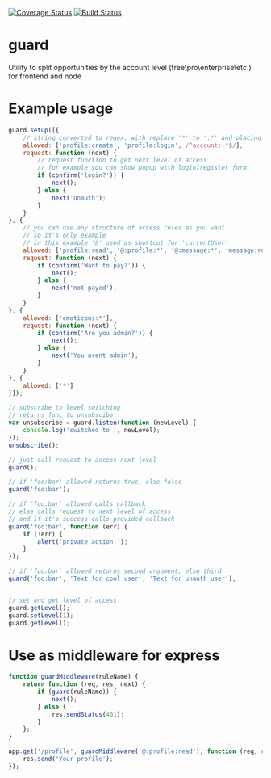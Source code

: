 [![Coverage Status](https://img.shields.io/coveralls/iofjuupasli/guard.svg)](https://coveralls.io/r/iofjuupasli/guard?branch=master)
[![Build Status](https://travis-ci.org/iofjuupasli/guard.svg?branch=master)](https://travis-ci.org/iofjuupasli/guard)

guard
=====

Utility to split opportunities by the account level (free\pro\enterprise\etc.) for frontend and node

Example usage
=============

```js
guard.setup([{
    // string converted to regex, with replace '*' to '.*' and placing '^' and '$'
    allowed: ['profile:create', 'profile:login', /^account:.*$/],
    request: function (next) {
        // request function to get next level of access
        // for example you can show popup with login/register form
        if (confirm('login?')) {
            next();
        } else {
            next('unauth');
        }
    }
}, {
    // you can use any structure of access rules as you want
    // so it's only example
    // in this example '@' used as shortcut for 'currentUser'
    allowed: ['profile:read', '@:profile:*', '@:message:*', 'message:read', 'emoticons:read'],
    request: function (next) {
        if (confirm('Want to pay?')) {
            next();
        } else {
            next('not payed');
        }
    }
}, {
    allowed: ['emoticons:*'],
    request: function (next) {
        if (confirm('Are you admin?')) {
            next();
        } else {
            next('You arent admin');
        }
    }
}, {
    allowed: ['*']
}]);

// subscribe to level switching
// returns func to unsubscibe
var unsubscribe = guard.listen(function (newLevel) {
    console.log('switched to ', newLevel);
});
unsubscribe();

// just call request to access next level
guard();

// if 'foo:bar' allowed returns true, else false
guard('foo:bar');

// if 'foo:bar' allowed calls callback
// else calls request to next level of access
// and if it's success calls provided callback
guard('foo:bar', function (err) {
    if (!err) {
        alert('private action!');
    }
});

// if 'foo:bar' allowed returns second argument, else third
guard('foo:bar', 'Text for cool user', 'Text for unauth user');


// set and get level of access
guard.getLevel();
guard.setLevel(1);
guard.getLevel();

```

Use as middleware for express
===

```js
function guardMiddleware(ruleName) {
    return function (req, res, next) {
        if (guard(ruleName)) {
            next();
        } else {
            res.sendStatus(401);
        }
    };
}

app.get('/profile', guardMiddleware('@:profile:read'), function (req, res) {
    res.send('Your profile');
});

```
